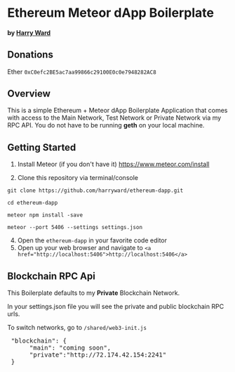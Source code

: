 # Ethereum Meteor dApp Boilerplate
#### by <a href="https://www.linkedin.com/in/harryward1/">Harry Ward</a>


## Donations

Ether
`0xC0efc2BE5ac7aa99866c29100E0c0e7948282AC8`


## Overview

This is a simple Ethereum + Meteor dApp Boilerplate Application that comes with access to the Main Network, Test Network or Private Network via my RPC API. You do not have to be running <b>geth</b> on your local machine.

## Getting Started


1. Install Meteor (if you don't have it) <a href="https://www.meteor.com/install">https://www.meteor.com/install</a>

2. Clone this repository via terminal/console

`git clone https://github.com/harryward/ethereum-dapp.git`

`cd ethereum-dapp`

`meteor npm install -save`

`meteor --port 5406 --settings settings.json`

4. Open the `ethereum-dapp`  in your favorite code editor
5. Open up your web browser and navigate to `<a href="http://localhost:5406">http://localhost:5406</a>`



## Blockchain RPC Api

This Boilerplate defaults to my <b>Private</b> Blockchain Network.

In your settings.json file you will see the private and public blockchain RPC urls.

To switch networks, go to `/shared/web3-init.js`

<pre>
 "blockchain": {
      "main": "coming soon",
      "private":"http://72.174.42.154:2241"
 }
</pre>

